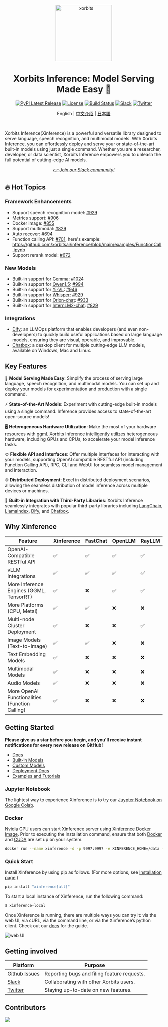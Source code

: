 <div align="center">
<img src="./assets/xorbits-logo.png" width="180px" alt="xorbits" />

# Xorbits Inference: Model Serving Made Easy 🤖
 
[![PyPI Latest Release](https://img.shields.io/pypi/v/xinference.svg?style=for-the-badge)](https://pypi.org/project/xinference/)
[![License](https://img.shields.io/pypi/l/xinference.svg?style=for-the-badge)](https://github.com/xorbitsai/inference/blob/main/LICENSE)
[![Build Status](https://img.shields.io/github/actions/workflow/status/xorbitsai/inference/python.yaml?branch=main&style=for-the-badge&label=GITHUB%20ACTIONS&logo=github)](https://actions-badge.atrox.dev/xorbitsai/inference/goto?ref=main)
[![Slack](https://img.shields.io/badge/join_Slack-781FF5.svg?logo=slack&style=for-the-badge)](https://join.slack.com/t/xorbitsio/shared_invite/zt-1o3z9ucdh-RbfhbPVpx7prOVdM1CAuxg)
[![Twitter](https://img.shields.io/twitter/follow/xorbitsio?logo=x&style=for-the-badge)](https://twitter.com/xorbitsio)

English | [中文介绍](README_zh_CN.md) | [日本語](README_ja_JP.md)
</div>
<br />


Xorbits Inference(Xinference) is a powerful and versatile library designed to serve language, 
speech recognition, and multimodal models. With Xorbits Inference, you can effortlessly deploy 
and serve your or state-of-the-art built-in models using just a single command. Whether you are a 
researcher, developer, or data scientist, Xorbits Inference empowers you to unleash the full 
potential of cutting-edge AI models.

<div align="center">
<i><a href="https://join.slack.com/t/xorbitsio/shared_invite/zt-1z3zsm9ep-87yI9YZ_B79HLB2ccTq4WA">👉 Join our Slack community!</a></i>
</div>

## 🔥 Hot Topics
### Framework Enhancements
- Support speech recognition model: [#929](https://github.com/xorbitsai/inference/pull/929)
- Metrics support: [#906](https://github.com/xorbitsai/inference/pull/906)
- Docker image: [#855](https://github.com/xorbitsai/inference/pull/855)
- Support multimodal: [#829](https://github.com/xorbitsai/inference/pull/829)
- Auto recover: [#694](https://github.com/xorbitsai/inference/pull/694)
- Function calling API: [#701](https://github.com/xorbitsai/inference/pull/701), here's example: https://github.com/xorbitsai/inference/blob/main/examples/FunctionCall.ipynb
- Support rerank model: [#672](https://github.com/xorbitsai/inference/pull/672)
### New Models
- Built-in support for [Gemma](https://github.com/google-deepmind/gemma): [#1024](https://github.com/xorbitsai/inference/pull/1024)
- Built-in support for [Qwen1.5](https://github.com/QwenLM/Qwen1.5): [#994](https://github.com/xorbitsai/inference/pull/994)
- Built-in support for [Yi-VL](https://github.com/01-ai/Yi): [#946](https://github.com/xorbitsai/inference/pull/946)
- Built-in support for [Whisper](https://github.com/openai/whisper): [#929](https://github.com/xorbitsai/inference/pull/929)
- Built-in support for [Orion-chat](https://huggingface.co/OrionStarAI): [#933](https://github.com/xorbitsai/inference/pull/933)
- Built-in support for [InternLM2-chat](https://huggingface.co/internlm/internlm2-chat-7b): [#829](https://github.com/xorbitsai/inference/pull/913)
### Integrations
- [Dify](https://docs.dify.ai/advanced/model-configuration/xinference): an LLMOps platform that enables developers (and even non-developers) to quickly build useful applications based on large language models, ensuring they are visual, operable, and improvable.
- [Chatbox](https://chatboxai.app/): a desktop client for multiple cutting-edge LLM models, available on Windows, Mac and Linux.


## Key Features
🌟 **Model Serving Made Easy**: Simplify the process of serving large language, speech 
recognition, and multimodal models. You can set up and deploy your models
for experimentation and production with a single command.

⚡️ **State-of-the-Art Models**: Experiment with cutting-edge built-in models using a single 
command. Inference provides access to state-of-the-art open-source models!

🖥 **Heterogeneous Hardware Utilization**: Make the most of your hardware resources with
[ggml](https://github.com/ggerganov/ggml). Xorbits Inference intelligently utilizes heterogeneous
hardware, including GPUs and CPUs, to accelerate your model inference tasks.

⚙️ **Flexible API and Interfaces**: Offer multiple interfaces for interacting
with your models, supporting OpenAI compatible RESTful API (including Function Calling API), RPC, CLI 
and WebUI for seamless model management and interaction.

🌐 **Distributed Deployment**: Excel in distributed deployment scenarios, 
allowing the seamless distribution of model inference across multiple devices or machines.

🔌 **Built-in Integration with Third-Party Libraries**: Xorbits Inference seamlessly integrates
with popular third-party libraries including [LangChain](https://python.langchain.com/docs/integrations/providers/xinference), [LlamaIndex](https://gpt-index.readthedocs.io/en/stable/examples/llm/XinferenceLocalDeployment.html#i-run-pip-install-xinference-all-in-a-terminal-window), [Dify](https://docs.dify.ai/advanced/model-configuration/xinference), and [Chatbox](https://chatboxai.app/).

## Why Xinference
| Feature                                        | Xinference | FastChat | OpenLLM | RayLLM |
|------------------------------------------------|------------|----------|---------|--------|
| OpenAI-Compatible RESTful API                  | ✅ | ✅ | ✅ | ✅ |
| vLLM Integrations                              | ✅ | ✅ | ✅ | ✅ |
| More Inference Engines (GGML, TensorRT)        | ✅ | ❌ | ✅ | ✅ |
| More Platforms (CPU, Metal)                    | ✅ | ✅ | ❌ | ❌ |
| Multi-node Cluster Deployment                  | ✅ | ❌ | ❌ | ✅ |
| Image Models (Text-to-Image)                   | ✅ | ✅ | ❌ | ❌ |
| Text Embedding Models                          | ✅ | ❌ | ❌ | ❌ |
| Multimodal Models                              | ✅ | ❌ | ❌ | ❌ |
| Audio Models                                   | ✅ | ❌ | ❌ | ❌ |
| More OpenAI Functionalities (Function Calling) | ✅ | ❌ | ❌ | ❌ |

## Getting Started

**Please give us a star before you begin, and you'll receive instant notifications for every new release on GitHub!**

* [Docs](https://inference.readthedocs.io/en/latest/index.html)
* [Built-in Models](https://inference.readthedocs.io/en/latest/models/builtin/index.html)
* [Custom Models](https://inference.readthedocs.io/en/latest/models/custom.html)
* [Deployment Docs](https://inference.readthedocs.io/en/latest/getting_started/using_xinference.html)
* [Examples and Tutorials](https://inference.readthedocs.io/en/latest/examples/index.html)

### Jupyter Notebook

The lightest way to experience Xinference is to try our [Juypter Notebook on Google Colab](https://colab.research.google.com/github/xorbitsai/inference/blob/main/examples/Xinference_Quick_Start.ipynb).

### Docker 

Nvidia GPU users can start Xinference server using [Xinference Docker Image](https://inference.readthedocs.io/en/latest/getting_started/using_docker_image.html). Prior to executing the installation command, ensure that both [Docker](https://docs.docker.com/get-docker/) and [CUDA](https://developer.nvidia.com/cuda-downloads) are set up on your system.

```bash
docker run --name xinference -d -p 9997:9997 -e XINFERENCE_HOME=/data -v </on/your/host>:/data --gpus all xprobe/xinference:latest xinference-local -H 0.0.0.0
```

### Quick Start

Install Xinference by using pip as follows. (For more options, see [Installation page](https://inference.readthedocs.io/en/latest/getting_started/installation.html).)

```bash
pip install "xinference[all]"
```

To start a local instance of Xinference, run the following command:

```bash
$ xinference-local
```

Once Xinference is running, there are multiple ways you can try it: via the web UI, via cURL,
 via the command line, or via the Xinference’s python client. Check out our [docs]( https://inference.readthedocs.io/en/latest/getting_started/using_xinference.html#run-xinference-locally) for the guide.

![web UI](assets/screenshot.png)

## Getting involved

| Platform                                                                                      | Purpose                                            |
|-----------------------------------------------------------------------------------------------|----------------------------------------------------|
| [Github Issues](https://github.com/xorbitsai/inference/issues)                                | Reporting bugs and filing feature requests.        |
| [Slack](https://join.slack.com/t/xorbitsio/shared_invite/zt-1o3z9ucdh-RbfhbPVpx7prOVdM1CAuxg) | Collaborating with other Xorbits users.            |
| [Twitter](https://twitter.com/xorbitsio)                                                      | Staying up-to-date on new features.                |

## Contributors

<a href="https://github.com/xorbitsai/inference/graphs/contributors">
  <img src="https://contrib.rocks/image?repo=xorbitsai/inference" />
</a>
